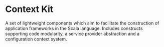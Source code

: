 # Context Kit
A set of lightweight components which aim to facilitate the construction of application frameworks in the Scala language.
Includes constructs supporting code modularity, a service provider abstraction and a configuration context system.
 